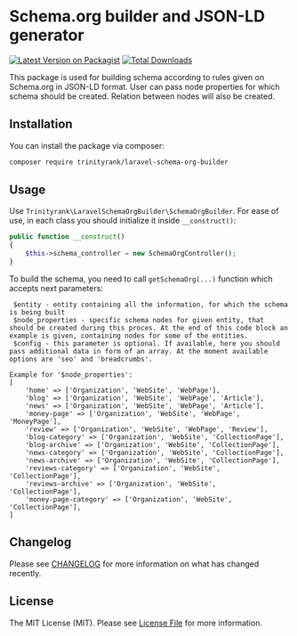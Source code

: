 # Schema.org builder and JSON-LD generator

[![Latest Version on Packagist](https://img.shields.io/packagist/v/:vendor_slug/:package_slug.svg?style=flat-square)](https://packagist.org/packages/:vendor_slug/:package_slug)
[![Total Downloads](https://img.shields.io/packagist/dt/:vendor_slug/:package_slug.svg?style=flat-square)](https://packagist.org/packages/:vendor_slug/:package_slug)

This package is used for building schema according to rules given on Schema.org  in JSON-LD format. User can pass node properties for which schema should be created. Relation between nodes will also be created.

## Installation

You can install the package via composer:

```bash
composer require trinityrank/laravel-schema-org-builder
```

## Usage

Use `Trinityrank\LaravelSchemaOrgBuilder\SchemaOrgBuilder`. For ease of use, in each class you should initialize it inside `__construct()`:

```php
public function __construct() 
{
    $this->schema_controller = new SchemaOrgController();
}
```

To build the schema, you need to call `getSchemaOrg(...)` function which accepts next parameters:

```
 $entity - entity containing all the information, for which the schema is being built
 $node_properties - specific schema nodes for given entity, that should be created during this proces. At the end of this code block an example is given, containing nodes for some of the entities.
 $config - this parameter is optional. If available, here you should pass additional data in form of an array. At the moment available options are 'seo' and 'breadcrumbs'.

Example for '$node_properties':
[
    'home' => ['Organization', 'WebSite', 'WebPage'],
    'blog' => ['Organization', 'WebSite', 'WebPage', 'Article'],
    'news' => ['Organization', 'WebSite', 'WebPage', 'Article'],
    'money-page' => ['Organization', 'WebSite', 'WebPage', 'MoneyPage'],
    'review' => ['Organization', 'WebSite', 'WebPage', 'Review'],
    'blog-category' => ['Organization', 'WebSite', 'CollectionPage'],
    'blog-archive' => ['Organization', 'WebSite', 'CollectionPage'],
    'news-category' => ['Organization', 'WebSite', 'CollectionPage'],
    'news-archive' => ['Organization', 'WebSite', 'CollectionPage'],
    'reviews-category' => ['Organization', 'WebSite', 'CollectionPage'],
    'reviews-archive' => ['Organization', 'WebSite', 'CollectionPage'],
    'money-page-category' => ['Organization', 'WebSite', 'CollectionPage'],
]
```
## Changelog

Please see [CHANGELOG](CHANGELOG.md) for more information on what has changed recently.
## License

The MIT License (MIT). Please see [License File](LICENSE.md) for more information.

